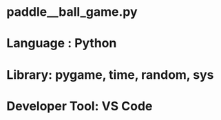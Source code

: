 # paddle__ball_game.py
# Language : Python
# Library: pygame, time, random, sys
# Developer Tool: VS Code
